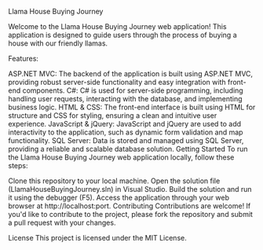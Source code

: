 Llama House Buying Journey

Welcome to the Llama House Buying Journey web application! This application is designed to guide users through the process of buying a house with our friendly llamas.

Features:

ASP.NET MVC: The backend of the application is built using ASP.NET MVC, providing robust server-side functionality and easy integration with front-end components.
C#: C# is used for server-side programming, including handling user requests, interacting with the database, and implementing business logic.
HTML & CSS: The front-end interface is built using HTML for structure and CSS for styling, ensuring a clean and intuitive user experience.
JavaScript & jQuery: JavaScript and jQuery are used to add interactivity to the application, such as dynamic form validation and map functionality.
SQL Server: Data is stored and managed using SQL Server, providing a reliable and scalable database solution.
Getting Started
To run the Llama House Buying Journey web application locally, follow these steps:

Clone this repository to your local machine.
Open the solution file (LlamaHouseBuyingJourney.sln) in Visual Studio.
Build the solution and run it using the debugger (F5).
Access the application through your web browser at http://localhost:port.
Contributing
Contributions are welcome! If you'd like to contribute to the project, please fork the repository and submit a pull request with your changes.

License
This project is licensed under the MIT License.

